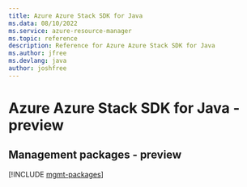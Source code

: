 ```yaml
---
title: Azure Azure Stack SDK for Java
ms.data: 08/10/2022
ms.service: azure-resource-manager
ms.topic: reference
description: Reference for Azure Azure Stack SDK for Java
ms.author: jfree
ms.devlang: java
author: joshfree
---
```

# Azure Azure Stack SDK for Java - preview

## Management packages - preview
[!INCLUDE [mgmt-packages](azure-stack-mgmt-index.md)]